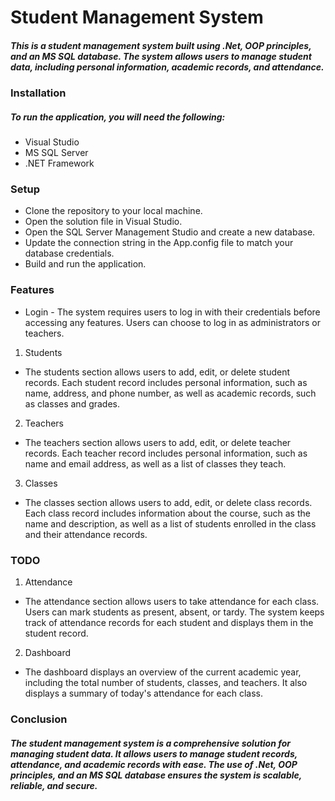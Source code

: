 # Student Management System
##### This is a student management system built using .Net, OOP principles, and an MS SQL database. The system allows users to manage student data, including personal information, academic records, and attendance.

### Installation
##### To run the application, you will need the following:

* Visual Studio
* MS SQL Server
* .NET Framework
### Setup
* Clone the repository to your local machine.
* Open the solution file in Visual Studio.
* Open the SQL Server Management Studio and create a new database.
* Update the connection string in the App.config file to match your database credentials.
* Build and run the application.
### Features
* Login - The system requires users to log in with their credentials before accessing any features. Users can choose to log in as administrators or teachers.

1. Students
* The students section allows users to add, edit, or delete student records. Each student record includes personal information, such as name, address, and phone number, as well as academic records, such as classes and grades.

2. Teachers
* The teachers section allows users to add, edit, or delete teacher records. Each teacher record includes personal information, such as name and email address, as well as a list of classes they teach.

3. Classes
* The classes section allows users to add, edit, or delete class records. Each class record includes information about the course, such as the name and description, as well as a list of students enrolled in the class and their attendance records.

### TODO
1. Attendance
* The attendance section allows users to take attendance for each class. Users can mark students as present, absent, or tardy. The system keeps track of attendance records for each student and displays them in the student record.
2. Dashboard
* The dashboard displays an overview of the current academic year, including the total number of students, classes, and teachers. It also displays a summary of today's attendance for each class.

### Conclusion
##### The student management system is a comprehensive solution for managing student data. It allows users to manage student records, attendance, and academic records with ease. The use of .Net, OOP principles, and an MS SQL database ensures the system is scalable, reliable, and secure.</sub> 
